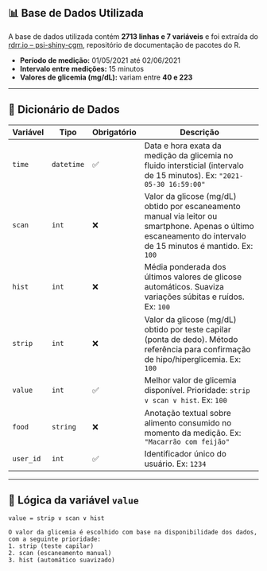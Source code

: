## 📊 Base de Dados Utilizada

A base de dados utilizada contém **2713 linhas e 7 variáveis** e foi extraída do [rdrr.io – psi-shiny-cgm](https://rdrr.io/github/personalscience/psi-shiny-cgm/man/sample_libreview_df.html), repositório de documentação de pacotes do R.

- **Período de medição:** 01/05/2021 até 02/06/2021  
- **Intervalo entre medições:** 15 minutos  
- **Valores de glicemia (mg/dL):** variam entre **40 e 223**

---

## 🧬 Dicionário de Dados

| Variável   | Tipo      | Obrigatório | Descrição |
|------------|-----------|-------------|-----------|
| `time`     | `datetime`| ✅           | Data e hora exata da medição da glicemia no fluido intersticial (intervalo de 15 minutos). Ex: `"2021-05-30 16:59:00"` |
| `scan`     | `int`     | ❌           | Valor da glicose (mg/dL) obtido por escaneamento manual via leitor ou smartphone. Apenas o último escaneamento do intervalo de 15 minutos é mantido. Ex: `100` |
| `hist`     | `int`     | ❌           | Média ponderada dos últimos valores de glicose automáticos. Suaviza variações súbitas e ruídos. Ex: `100` |
| `strip`    | `int`     | ❌           | Valor da glicose (mg/dL) obtido por teste capilar (ponta de dedo). Método referência para confirmação de hipo/hiperglicemia. Ex: `100` |
| `value`    | `int`     | ✅           | Melhor valor de glicemia disponível. Prioridade: `strip ∨ scan ∨ hist`. Ex: `100` |
| `food`     | `string`  | ❌           | Anotação textual sobre alimento consumido no momento da medição. Ex: `"Macarrão com feijão"` |
| `user_id`  | `int`     | ✅           | Identificador único do usuário. Ex: `1234` |

---

## 🔁 Lógica da variável `value`
```text
value = strip ∨ scan ∨ hist

O valor da glicemia é escolhido com base na disponibilidade dos dados, com a seguinte prioridade:
1. strip (teste capilar)
2. scan (escaneamento manual)
3. hist (automático suavizado)
